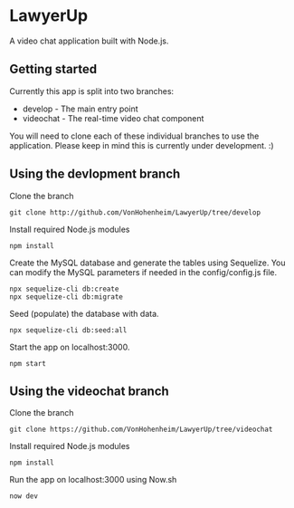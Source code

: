 # LawyerUp
A video chat application built with Node.js.

## Getting started
Currently this app is split into two branches:
* develop - The main entry point
* videochat - The real-time video chat component

You will need to clone each of these individual branches to use the application. Please keep in mind this is currently under development.
:)

## Using the devlopment branch
Clone the branch
```
git clone http://github.com/VonHohenheim/LawyerUp/tree/develop
```
Install required Node.js modules
```
npm install
```
Create the MySQL database and generate the tables using Sequelize. You can modify the MySQL parameters if needed in the config/config.js file.
```
npx sequelize-cli db:create
npx sequelize-cli db:migrate
```
Seed (populate) the database with data.
```
npx sequelize-cli db:seed:all
```
Start the app on localhost:3000.
```
npm start
```

## Using the videochat branch
Clone the branch
```
git clone https://github.com/VonHohenheim/LawyerUp/tree/videochat
```
Install required Node.js modules
```
npm install
```
Run the app on localhost:3000 using Now.sh
```
now dev
```
